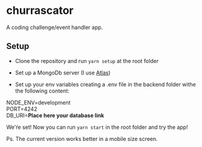 # churrascator
A coding challenge/event handler app.

## Setup

- Clone the repository and run ```yarn setup``` at the root folder
- Set up a MongoDb server (I use [Atlas](https://www.mongodb.com/cloud/atlas))

- Set up your env variables creating a .env file in the backend folder withe the following content:

NODE_ENV=development<br />
PORT=4242<br />
DB_URI=**Place here your database link**<br />

We'ŕe set! Now you can run ```yarn start``` in the root folder and try the app!

Ps. The current version works better in a mobile size screen.
